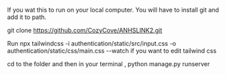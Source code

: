 If you wat this to run on your local computer. You will have to install git and add it to path.

git clone https://github.com/CozyCove/ANHSLINK2.git

Run npx tailwindcss -i authentication/static/src/input.css -o authentication/static/css/main.css --watch
if you want to edit tailwind css

cd to the folder and then in your terminal ,
python manage.py runserver <ipconfig>

